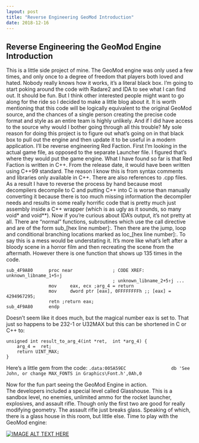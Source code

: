 ```yaml
---
layout: post
title: "Reverse Engineering GeoMod Introduction"
date: 2018-12-16
---
```


## Reverse Engineering the GeoMod Engine Introduction

This is a little side project of mine.  The GeoMod engine was only used a few times, and only once to a degree of freedom that players both loved and hated.  Nobody really knows how it works, it’s a literal black box.  I’m going to start poking around the code with Radare2 and IDA to see what I can find out.  It should be fun.  But I think other interested people might want to go along for the ride so I decided to make a little blog about it.  It is worth mentioning that this code will be logically equivalent to the original GeoMod source, and the chances of a single person creating the precise code format and style as an entire team is highly unlikely.  And if I did have access to the source why would I bother going through all this trouble?  My sole reason for doing this project is to figure out what’s going on in that black box to pull out the engine and then update it to be useful in a modern application.
I’ll be reverse engineering Red Faction. First I’m looking in the actual game file, as opposed to the separate Launcher file. I figured that’s where they would put the game engine.
What I have found so far is that Red Faction is written in C++.  From the release date, it would have been written using C++99 standard.  The reason I know this is from syntax comments and libraries only available in C++. There are also references to .cpp files.  As a result I have to reverse the process by hand because most decompilers decompile to C and putting C++ into C is worse than manually converting it because there is too much missing information the decompiler needs and results in some really horrific code that is pretty much just assembly inside a C++ wrapper (which is as ugly as it sounds, so many void* and void**).  Now if you’re curious about IDA’s output, it’s not pretty at all.  There are “normal” functions, subroutines which use the call directive and are of the form sub_[hex line number]:.  Then there are the jump, loop and conditional branching locations marked as loc_[hex line number]:.  To say this is a mess would be understating it.  It’s more like what’s left after a bloody scene in a horror film and then recreating the scene from the aftermath.
However there is one function that shows up 135 times in the code.

	sub_4F9A80      proc near               ; CODE XREF: unknown_libname_1+5↑j
	                                        ; unknown_libname_2+5↑j ...
	                mov     eax, ecx ;arg_4 = return
	                mov     dword ptr [eax], 0FFFFFFFFh ;; [eax] = 4294967295;
	                retn ;return eax;
	sub_4F9A80      endp


Doesn’t seem like it does much, but the magical number eax is set to.  That just so happens to be 232-1 or U32MAX  but this can be shortened in C or C++ to:

	unsigned int result_to_arg_4(int *ret,  int *arg_4) { 
		arg_4 =  ret;
		return UINT_MAX;
	}


Here’s a little gem from the code:
`.data:005A59EC                 db 'See John, or change MAX_FONTS in Graphics\Font.h',0Ah,0`

Now for the fun part seeing the GeoMod Engine in action.  
The developers included a special level called Glasshouse.  This is a sandbox level, no enemies, unlimited ammo for the rocket launcher, explosives, and assault rifle.  Though only the first two are good for really modifying geometry.  The assault rifle just breaks glass.  Speaking of which, there is a glass house in this room, but little else.  Time to play with the GeoMod engine: 

[![IMAGE ALT TEXT HERE](https://img.youtube.com/vi/1XHW4CPKL6Q/0.jpg)](https://www.youtube.com/watch?v=1XHW4CPKL6Q)
